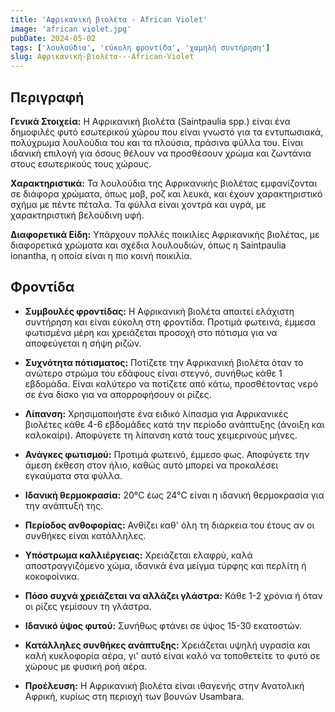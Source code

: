 ```yaml
---
title: 'Αφρικανική βιολέτα - African Violet'
image: 'african violet.jpg'
pubDate: 2024-05-02
tags: ['λουλούδια', 'εύκολη φροντίδα', 'χαμηλή συντήρηση']
slug: Αφρικανική-βιολέτα---African-Violet
---
```


**Περιγραφή**
----------------
**Γενικά Στοιχεία:**
Η Αφρικανική βιολέτα (Saintpaulia spp.) είναι ένα δημοφιλές φυτό εσωτερικού χώρου που είναι γνωστό για τα εντυπωσιακά, πολύχρωμα λουλούδια του και τα πλούσια, πράσινα φύλλα του. Είναι ιδανική επιλογή για όσους θέλουν να προσθέσουν χρώμα και ζωντάνια στους εσωτερικούς τους χώρους.

**Χαρακτηριστικά:**
Τα λουλούδια της Αφρικανικής βιολέτας εμφανίζονται σε διάφορα χρώματα, όπως μοβ, ροζ και λευκά, και έχουν χαρακτηριστικό σχήμα με πέντε πέταλα. Τα φύλλα είναι χοντρά και υγρά, με χαρακτηριστική βελούδινη υφή.

**Διαφορετικά Είδη:**
Υπάρχουν πολλές ποικιλίες Αφρικανικής βιολέτας, με διαφορετικά χρώματα και σχέδια λουλουδιών, όπως η Saintpaulia ionantha, η οποία είναι η πιο κοινή ποικιλία.

**Φροντίδα**
--------------
* **Συμβουλές φροντίδας:** 
  Η Αφρικανική βιολέτα απαιτεί ελάχιστη συντήρηση και είναι εύκολη στη φροντίδα. Προτιμά φωτεινά, έμμεσα φωτισμένα μέρη και χρειάζεται προσοχή στο πότισμα για να αποφεύγεται η σήψη ριζών.

* **Συχνότητα πότισματος:** 
  Ποτίζετε την Αφρικανική βιολέτα όταν το ανώτερο στρώμα του εδάφους είναι στεγνό, συνήθως κάθε 1 εβδομάδα. Είναι καλύτερο να ποτίζετε από κάτω, προσθέτοντας νερό σε ένα δίσκο για να απορροφήσουν οι ρίζες.

* **Λίπανση:** 
  Χρησιμοποιήστε ένα ειδικό λίπασμα για Αφρικανικές βιολέτες κάθε 4-6 εβδομάδες κατά την περίοδο ανάπτυξης (άνοιξη και καλοκαίρι). Αποφύγετε τη λίπανση κατά τους χειμερινούς μήνες.

* **Ανάγκες φωτισμού:** 
  Προτιμά φωτεινό, έμμεσο φως. Αποφύγετε την άμεση έκθεση στον ήλιο, καθώς αυτό μπορεί να προκαλέσει εγκαύματα στα φύλλα.

* **Ιδανική θερμοκρασία:** 
  20°C έως 24°C είναι η ιδανική θερμοκρασία για την ανάπτυξή της.

* **Περίοδος ανθοφορίας:**
  Ανθίζει καθ' όλη τη διάρκεια του έτους αν οι συνθήκες είναι κατάλληλες.

* **Υπόστρωμα καλλιέργειας:**
  Χρειάζεται ελαφρύ, καλά αποστραγγιζόμενο χώμα, ιδανικά ένα μείγμα τύρφης και περλίτη ή κοκοφοίνικα.

* **Πόσο συχνά χρειάζεται να αλλάζει γλάστρα:** 
  Κάθε 1-2 χρόνια ή όταν οι ρίζες γεμίσουν τη γλάστρα.

* **Ιδανικό ύψος φυτού:** 
  Συνήθως φτάνει σε ύψος 15-30 εκατοστών.

* **Κατάλληλες συνθήκες ανάπτυξης:** 
  Χρειάζεται υψηλή υγρασία και καλή κυκλοφορία αέρα, γι' αυτό είναι καλό να τοποθετείτε το φυτό σε χώρους με φυσική ροή αέρα.

* **Προέλευση:**
  Η Αφρικανική βιολέτα είναι ιθαγενής στην Ανατολική Αφρική, κυρίως στη περιοχή των βουνών Usambara.